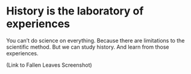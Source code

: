 # History is the laboratory of experiences

You can’t do science on everything.
Because there are limitations to the scientific method.
But we can study history.
And learn from those experiences.

(Link to Fallen Leaves Screenshot)
